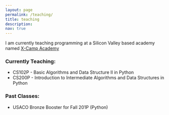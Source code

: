 ```yaml
---
layout: page
permalink: /teaching/
title: teaching
description: 
nav: true
---
```


I am currently teaching programming at a Silicon Valley based academy named [X-Camp Academy](https://x-camp.academy/#/)


### Currently Teaching:
* CS102P - Basic Algorithms and Data Structure II in Python
* CS200P - Introduction to Intermediate Algorithms and Data Structures in Python

### Past Classes:
* USACO Bronze Booster for Fall 201P (Python)


